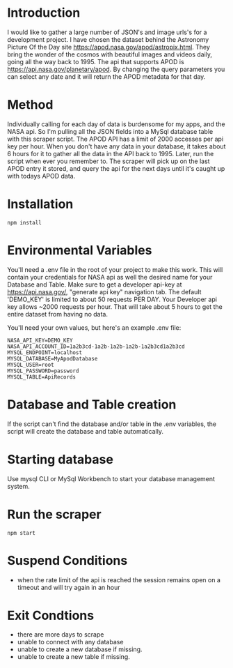 # Introduction
I would like to gather a large number of JSON's and image urls's for a development project.  I have chosen the dataset behind the Astronomy Picture Of the Day site https://apod.nasa.gov/apod/astropix.html.  They bring the wonder of the cosmos with beautiful images and videos daily, going all the way back to 1995.  The api that supports APOD is https://api.nasa.gov/planetary/apod.  By changing the query parameters you can select any date and it will return the APOD metadata for that day.

# Method
Individually calling for each day of data is burdensome for my apps, and the NASA api.  So I'm pulling all the JSON fields into a MySql database table with this scraper script.  The APOD API has a limit of 2000 accesses per api key per hour.  When you don't have any data in your database, it takes about 6 hours for it to gather all the data in the API back to 1995.  Later, run the script when ever you remember to.  The scraper will pick up on the last APOD entry it stored, and query the api for the next days until it's caught up with todays APOD data.

# Installation
```
npm install
```

# Environmental Variables
You'll need a .env file in the root of your project to make this work.  This will contain your credentials for NASA api as well the desired name for your Database and Table.  Make sure to get a developer api-key at https://api.nasa.gov/, "generate api key" navigation tab. The default 'DEMO_KEY' is limited to about 50 requests PER DAY.  Your Developer api key allows ~2000 requests per hour.  That will take about 5 hours to get the entire dataset from having no data.

You'll need your own values, but here's an example .env file:
```
NASA_API_KEY=DEMO_KEY
NASA_API_ACCOUNT_ID=1a2b3cd-1a2b-1a2b-1a2b-1a2b3cd1a2b3cd
MYSQL_ENDPOINT=localhost
MYSQL_DATABASE=MyApodDatabase
MYSQL_USER=root
MYSQL_PASSWORD=password
MYSQL_TABLE=ApiRecords
```

# Database and Table creation
If the script can't find the database and/or table in the .env variables, the script will create the database and table automatically.

# Starting database
Use mysql CLI or MySql Workbench to start your database management system.

# Run the scraper
```
npm start
```

# Suspend Conditions
- when the rate limit of the api is reached the session remains open on a timeout and will try again in an hour

# Exit Condtions
- there are more days to scrape
- unable to connect with any database
- unable to create a new database if missing.
- unable to create a new table if missing.
